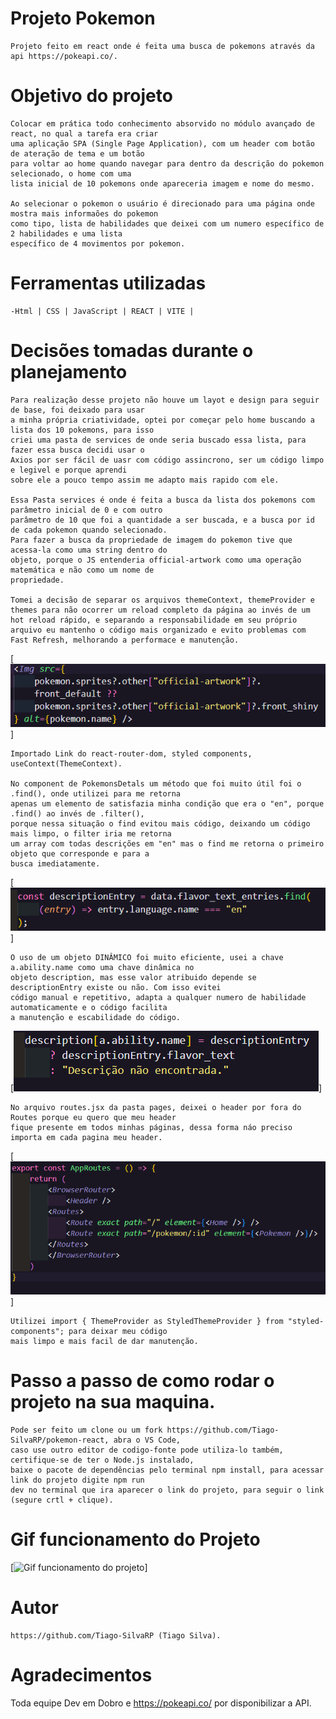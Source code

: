 # Projeto Pokemon 

    Projeto feito em react onde é feita uma busca de pokemons através da api https://pokeapi.co/.

# Objetivo do projeto

    Colocar em prática todo conhecimento absorvido no módulo avançado de react, no qual a tarefa era criar
    uma aplicação SPA (Single Page Application), com um header com botão de ateração de tema e um botão
    para voltar ao home quando navegar para dentro da descrição do pokemon selecionado, o home com uma 
    lista inicial de 10 pokemons onde apareceria imagem e nome do mesmo.

    Ao selecionar o pokemon o usuário é direcionado para uma página onde mostra mais informaões do pokemon 
    como tipo, lista de habilidades que deixei com um numero específico de 2 habilidades e uma lista 
    específico de 4 movimentos por pokemon.

# Ferramentas utilizadas

    -Html | CSS | JavaScript | REACT | VITE |

# Decisões tomadas durante o planejamento

    Para realização desse projeto não houve um layot e design para seguir de base, foi deixado para usar
    a minha própria criatividade, optei por começar pelo home buscando a lista dos 10 pokemons, para isso 
    criei uma pasta de services de onde seria buscado essa lista, para fazer essa busca decidi usar o 
    Axios por ser fácil de uasr com código assincrono, ser um código limpo e legivel e porque aprendi 
    sobre ele a pouco tempo assim me adapto mais rapido com ele.

    Essa Pasta services é onde é feita a busca da lista dos pokemons com parâmetro inicial de 0 e com outro 
    parâmetro de 10 que foi a quantidade a ser buscada, e a busca por id de cada pokemon quando selecionado.
    Para fazer a busca da propriedade de imagem do pokemon tive que acessa-la como uma string dentro do 
    objeto, porque o JS entenderia official-artwork como uma operação matemática e não como um nome de 
    propriedade.

    Tomei a decisão de separar os arquivos themeContext, themeProvider e themes para não ocorrer um reload completo da página ao invés de um hot reload rápido, e separando a responsabilidade em seu próprio arquivo eu mantenho o código mais organizado e evito problemas com Fast Refresh, melhorando a performace e manutenção.

[<img src="./src/images/buscaImagemPokemon.PNG" alt="Buscando propriedade como string dentro de colchetes">]

    Importado Link do react-router-dom, styled components, useContext(ThemeContext).

    No component de PokemonsDetals um método que foi muito útil foi o .find(), onde utilizei para me retorna 
    apenas um elemento de satisfazia minha condição que era o "en", porque .find() ao invés de .filter(), 
    porque nessa situação o find evitou mais código, deixando um código mais limpo, o filter iria me retorna 
    um array com todas descrições em "en" mas o find me retorna o primeiro objeto que corresponde e para a 
    busca imediatamente.

[<img src="./src/images/find.PNG" alt="Imagem com código .find">]

    O uso de um objeto DINÂMICO foi muito eficiente, usei a chave a.ability.name como uma chave dinâmica no 
    objeto description, mas esse valor atribuido depende se descriptionEntry existe ou não. Com isso evitei 
    código manual e repetitivo, adapta a qualquer numero de habilidade automaticamente e o código facilita 
    a manutenção e escabilidade do código.

[<img src="./src/images/objetoDinamico.PNG" alt="Imagem trecho de codigo Dinamico">]



    No arquivo routes.jsx da pasta pages, deixei o header por fora do Routes porque eu quero que meu header 
    fique presente em todos minhas páginas, dessa forma náo preciso importa em cada pagina meu header.


[<img src="./src/images/rotaHeader.PNG" alt="Header atribuido em todas paginas de modo eficiente">]

    Utilizei import { ThemeProvider as StyledThemeProvider } from "styled-components"; para deixar meu código 
    mais limpo e mais facil de dar manutenção.

# Passo a passo de como rodar o projeto na sua maquina. 

    Pode ser feito um clone ou um fork https://github.com/Tiago-SilvaRP/pokemon-react, abra o VS Code, 
    caso use outro editor de codigo-fonte pode utiliza-lo também, certifique-se de ter o Node.js instalado, 
    baixe o pacote de dependências pelo terminal npm install, para acessar link do projeto digite npm run 
    dev no terminal que ira aparecer o link do projeto, para seguir o link (segure crtl + clique).

# Gif funcionamento do Projeto

[<img src="./src/images/gif.gif" alt="Gif funcionamento do projeto">]

# Autor 

    https://github.com/Tiago-SilvaRP (Tiago Silva).

# Agradecimentos 

 Toda equipe Dev em Dobro e https://pokeapi.co/ por disponibilizar a API.